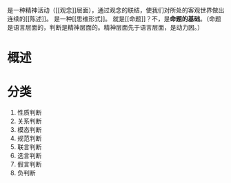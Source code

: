 是一种精神活动（[[观念]]层面），通过观念的联结，使我们对所处的客观世界做出连续的[[陈述]]。
是一种[[思维形式]]。
就是[[命题]]？不，是**命题的基础**。（命题是语言层面的，判断是精神层面的。精神层面先于语言层面，是动力因。）

# 概述
# 分类
1. 性质判断
2. 关系判断
3. 模态判断
4. 规范判断
5. 联言判断
6. 选言判断
7. 假言判断
8. 负判断